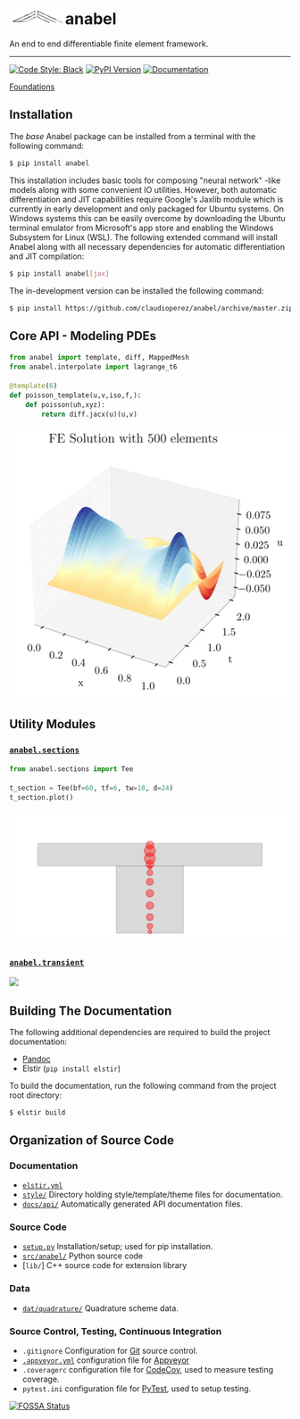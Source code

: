 
<h1><img src="docs/img/emtec-4.png" alt="" width=100></img>anabel</h1>

An end to end differentiable finite element framework.

-------------------------------------

[![Code Style: Black][black-shield]]()
[![PyPI Version][pypi-v-image]][pypi-v-link]
[![Documentation](https://img.shields.io/badge/documentation-blue)](https://claudioperez.github.io/anabel/)
<!-- ![Build status][build-img] -->
<!-- [![Commits since latest release][gh-image]][gh-link] -->
<!-- [![Github All Releases](https://img.shields.io/tokei/lines/github/claudioperez/anabel?style=plastic)]() -->

[Foundations](claudioperez.github.io/anabel/guides/foundations)

## Installation

The *base* Anabel package can be installed from a terminal with the following command:

```bash
$ pip install anabel
```

This installation includes basic tools for composing "neural network" -like models along with some convenient IO utilities. However, both automatic differentiation and JIT capabilities require Google's Jaxlib module which is currently in early development and only packaged for Ubuntu systems. On Windows systems this can be easily overcome by downloading the Ubuntu terminal emulator from Microsoft's app store and enabling the Windows Subsystem for Linux (WSL). The following extended command will install Anabel along with all necessary dependencies for automatic differentiation and JIT compilation:

```bash
$ pip install anabel[jax]
```

The in-development version can be installed the following command:

```bash
$ pip install https://github.com/claudioperez/anabel/archive/master.zip
```

## Core API - Modeling PDEs 

```python
from anabel import template, diff, MappedMesh
from anabel.interpolate import lagrange_t6

@template(6)
def poisson_template(u,v,iso,f,):
    def poisson(uh,xyz):
        return diff.jacx(u)(u,v)
```

![](docs/img/pde-iso.png)

## Utility Modules

### [`anabel.sections`]()

```python
from anabel.sections import Tee

t_section = Tee(bf=60, tf=6, tw=18, d=24)
t_section.plot()
```

![](docs/img/sections/main.svg)

### [`anabel.transient`]()

![](docs/img/transient/main.svg)


## Building The Documentation

The following additional dependencies are required to build the project documentation:

- [Pandoc](https://pandoc.org/)
- Elstir (`pip install elstir`)

To build the documentation, run the following command from the project root directory:

```shell
$ elstir build
```

## Organization of Source Code


### Documentation
- [`elstir.yml`]
- [`style/`] Directory holding style/template/theme files for documentation.
- [`docs/api/`] Automatically generated API documentation files.

### Source Code
- [`setup.py`] Installation/setup; used for pip installation.
- [`src/anabel/`] Python source code
- [`lib/`] C++ source code for extension library

### Data
- [`dat/quadrature/`] Quadrature scheme data.

### Source Control, Testing, Continuous Integration
- `.gitignore` Configuration for [Git]() source control.
- [`.appveyor.yml`] configuration file for [Appveyor](https://www.appveyor.com/)
- `.coveragerc` configuration file for [CodeCov](https://codecov.io/), used to measure testing coverage.
- `pytest.ini` configuration file for [PyTest](), used to setup testing.


<!-- Links to project folders -->
[`dat/quadrature/`]: ./dat/quadrature/
[`docs/api/`]: ./docs/api/
[`src/anabel/`]: ./src/anabel/
[`elstir.yml`]: ./elstir.yml
[`style/`]: ./style/
[`setup.py`]: ./setup.py
[`.appveyor.yml`]: ./.appveyor.yml


<!-- Links for badges -->
[black-shield]: https://img.shields.io/badge/code%20style-black-000000.svg

[pypi-v-image]: https://img.shields.io/pypi/v/anabel.svg
[pypi-v-link]: https://pypi.org/project/anabel/

[gh-link]: https://github.com/claudioperez/anabel/compare/0.0.3...master
[gh-image]: https://img.shields.io/github/commits-since/claudioperez/anabel/0.0.3?style=social

[build-img]: https://ci.appveyor.com/api/projects/status/github/claudioperez/anabel?branch=master&svg=true

[![FOSSA Status](https://app.fossa.com/api/projects/git%2Bgithub.com%claudioperez%2Fanabel.svg?type=large)](https://app.fossa.com/projects/git%2Bgithub.com%claudioperez%2Fanabel?ref=badge_large)

